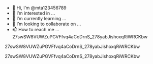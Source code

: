 - 👋 Hi, I’m @mta123456789
- 👀 I’m interested in ...
- 🌱 I’m currently learning ...
- 💞️ I’m looking to collaborate on ...
- 📫 How to reach me ...
27swSW8VUWZuPGVFfvq4aCoDrnS_278yabJishoxqRiWRCKbw

<!---
mta123456789/mta123456789 is a ✨ special ✨ repository because its `README.md` (this file) appears on your GitHub profile.
You can click the Preview link to take a look at your changes.
--->27swSW8VUWZuPGVFfvq4aCoDrnS_278yabJishoxqRiWRCKbw
27swSW8VUWZuPGVFfvq4aCoDrnS_278yabJishoxqRiWRCKbw

